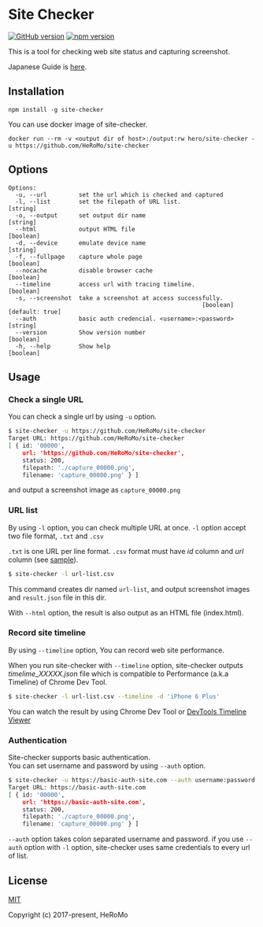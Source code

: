 # Site Checker
[![GitHub version](https://badge.fury.io/gh/HeRoMo%2Fsite-checker.svg)](https://badge.fury.io/gh/HeRoMo%2Fsite-checker)
[![npm version](https://badge.fury.io/js/site-checker.svg)](https://badge.fury.io/js/site-checker)

This is a tool for checking web site status and capturing screenshot.

Japanese Guide is [here](https://github.com/HeRoMo/site-checker/wiki/%E4%BD%BF%E3%81%84%E6%96%B9).

## Installation

```
npm install -g site-checker
```

You can use docker image of site-checker.

```
docker run --rm -v <output dir of host>:/output:rw hero/site-checker -u https://github.com/HeRoMo/site-checker
```

## Options
```
Options:
  -u, --url         set the url which is checked and captured
  -l, --list        set the filepath of URL list.                       [string]
  -o, --output      set output dir name                                 [string]
  --html            output HTML file                                   [boolean]
  -d, --device      emulate device name                                 [string]
  -f, --fullpage    capture whole page                                 [boolean]
  --nocache         disable browser cache                              [boolean]
  --timeline        access url with tracing timeline.                  [boolean]
  -s, --screenshot  take a screenshot at access successfully.
                                                       [boolean] [default: true]
  --auth            basic auth credencial. <username>:<password>        [string]
  --version         Show version number                                [boolean]
  -h, --help        Show help                                          [boolean]
```

## Usage

### Check a single URL

You can check a single url by using `-u` option.

```bash
$ site-checker -u https://github.com/HeRoMo/site-checker
Target URL: https://github.com/HeRoMo/site-checker
[ { id: '00000',
    url: 'https://github.com/HeRoMo/site-checker',
    status: 200,
    filepath: './capture_00000.png',
    filename: 'capture_00000.png' } ]
```
and output a screenshot image as `capture_00000.png`

### URL list

By using `-l` option, you can check multiple URL at once.
`-l` option accept two file format, `.txt` and `.csv`

`.txt` is one URL per line format. `.csv` format must have *id* column and *url* column
(see [sample](samples/url-list.csv)).

```bash
$ site-checker -l url-list.csv
```
This command creates dir named `url-list`, and output screenshot images and `result.json` file in this dir.

With `--html` option, the result is also output as an HTML file (index.html).

### Record site timeline

By using `--timeline` option, You can record web site performance.

When you run site-checker with `--timeline` option,
site-checker outputs *timelime_XXXXX.json* file which
is compatible to Performance (a.k.a Timeline) of Chrome Dev Tool.

```bash
$ site-checker -l url-list.csv --timeline -d 'iPhone 6 Plus'
```

You can watch the result by using Chrome Dev Tool or [DevTools Timeline Viewer](https://chromedevtools.github.io/timeline-viewer/)

### Authentication
Site-checker supports basic authentication.<br>
You can set username and password by using `--auth` option.

```bash
$ site-checker -u https://basic-auth-site.com --auth username:password
Target URL: https://basic-auth-site.com
[ { id: '00000',
    url: 'https://basic-auth-site.com',
    status: 200,
    filepath: './capture_00000.png',
    filename: 'capture_00000.png' } ]
```

`--auth` option takes colon separated username and password.
if you use `--auth` option with `-l` option, site-checker uses same credentials to every url of list.

## License

[MIT](https://opensource.org/licenses/MIT)

Copyright (c) 2017-present, HeRoMo
